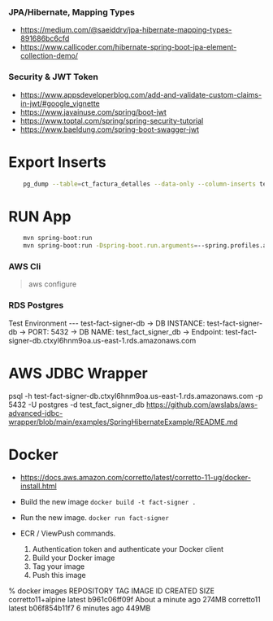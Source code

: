 ### JPA/Hibernate, Mapping Types
 - https://medium.com/@saeiddrv/jpa-hibernate-mapping-types-891686bc6cfd
 - https://www.callicoder.com/hibernate-spring-boot-jpa-element-collection-demo/

### Security & JWT Token
 - https://www.appsdeveloperblog.com/add-and-validate-custom-claims-in-jwt/#google_vignette
 - https://www.javainuse.com/spring/boot-jwt
 - https://www.toptal.com/spring/spring-security-tutorial
 - https://www.baeldung.com/spring-boot-swagger-jwt


# Export Inserts
```bash 
    pg_dump --table=ct_factura_detalles --data-only --column-inserts test > detalle.sql
```

# RUN App
```bash
    mvn spring-boot:run
    mvn spring-boot:run -Dspring-boot.run.arguments=--spring.profiles.active=prod
```

### AWS Cli
> aws configure

### RDS Postgres 

Test Environment
--- test-fact-signer-db
-> DB INSTANCE: test-fact-signer-db
-> PORT: 5432
-> DB NAME: test_fact_signer_db
-> Endpoint: test-fact-signer-db.ctxyl6hnm9oa.us-east-1.rds.amazonaws.com

# AWS JDBC Wrapper
psql -h test-fact-signer-db.ctxyl6hnm9oa.us-east-1.rds.amazonaws.com -p 5432 -U postgres -d test_fact_signer_db
https://github.com/awslabs/aws-advanced-jdbc-wrapper/blob/main/examples/SpringHibernateExample/README.md

# Docker
  - https://docs.aws.amazon.com/corretto/latest/corretto-11-ug/docker-install.html
  - Build the new image `docker build -t fact-signer .` 
  - Run the new image. `docker run fact-signer`

  - ECR / ViewPush commands.
    1. Authentication token and authenticate your Docker client
    2. Build your Docker image
    3. Tag your image
    4. Push this image

% docker images
    REPOSITORY          TAG       IMAGE ID       CREATED              SIZE
    corretto11+alpine   latest    b961c06ff09f   About a minute ago   274MB
    corretto11          latest    b06f854b11f7   6 minutes ago        449MB
